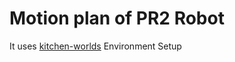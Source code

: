 # Motion plan of PR2 Robot
It uses [kitchen-worlds](https://github.com/Learning-and-Intelligent-Systems/kitchen-worlds/tree/main) Environment Setup